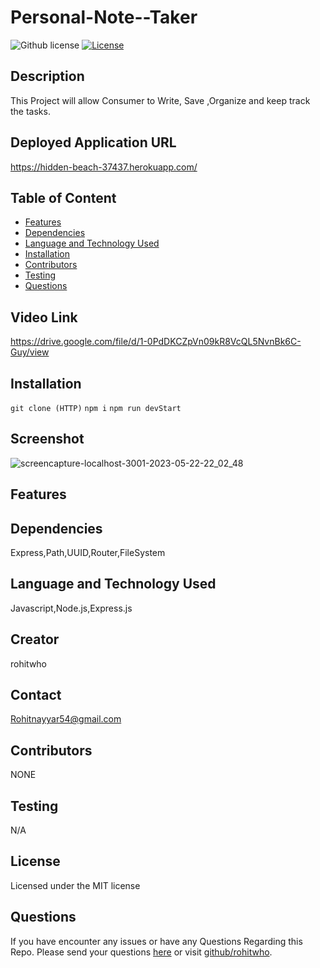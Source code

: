 # Personal-Note--Taker

![Github license](https://img.shields.io/badge/license-MIT-red.svg)
[![License](https://img.shields.io/badge/License-MIT-blue.svg)](https://opensource.org/licenses/MIT)



## Description
This Project will allow Consumer to Write, Save ,Organize and keep track the tasks.

## Deployed Application URL
https://hidden-beach-37437.herokuapp.com/

## Table of Content
* [Features](#features)
* [Dependencies](#dependencies)
* [Language and Technology Used](#language-and-technology-used)
* [Installation](#installation)
* [Contributors](#contributors)
* [Testing](#testing)
* [Questions](#questions)


## Video Link
https://drive.google.com/file/d/1-0PdDKCZpVn09kR8VcQL5NvnBk6C-Guy/view


## Installation
`git clone (HTTP)`
`npm i`
`npm run devStart`

## Screenshot
![screencapture-localhost-3001-2023-05-22-22_02_48](https://github.com/rohitwho/Personal-Note--Taker/assets/123782523/e0bc6398-06e6-47a0-8d26-402f0705a900)


## Features


##  Dependencies
Express,Path,UUID,Router,FileSystem

## Language and Technology Used
Javascript,Node.js,Express.js

## Creator
rohitwho

## Contact
Rohitnayyar54@gmail.com


## Contributors
NONE

## Testing
N/A

## License
Licensed under the MIT license


## Questions
If you have encounter any issues or have any Questions  Regarding this Repo. Please send your questions [here](mailto:Rohitnayyar54@gmail.com?subject=[GitHub]%20Dev%20Connect) or visit [github/rohitwho](https://github.com/rohitwho).
